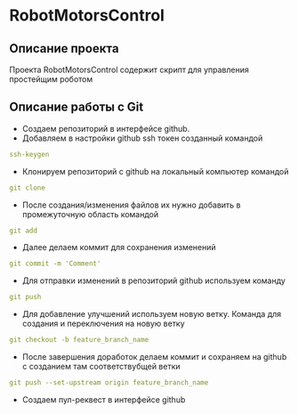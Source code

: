 #  RobotMotorsControl

## Описание проекта

Проекта RobotMotorsControl содержит скрипт для управления простейщим роботом

## Описание работы с Git


- Создаем репозиторий в интерфейсе github.
- Добавляем в настройки github ssh токен созданный командой 
```yaml 
ssh-keygen
```
- Клонируем репозиторий с github на локальный компьютер командой
```yaml 
git clone
```
- После создания/изменения файлов их нужно добавить в промежуточную область командой 
```yaml 
git add
```
- Далее делаем коммит для сохранения изменений
```yaml 
git commit -m 'Comment'
```
- Для отправки изменений в репозиторий github используем команду 
```yaml 
git push
```
- Для добавление улучшений используем новую ветку. Команда для создания и переключения на новую ветку
```yaml 
git checkout -b feature_branch_name
```
- После завершения доработок делаем коммит и сохраняем на github c созданием там соответствубщей ветки
```yaml 
git push --set-upstream origin feature_branch_name
```
- Создаем пул-реквест в интерфейсе github


